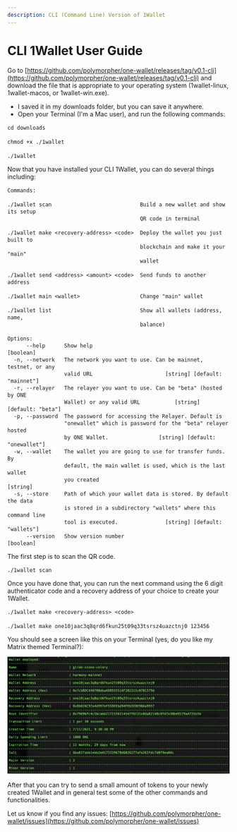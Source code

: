 ```yaml
---
description: CLI (Command Line) Version of 1Wallet
---
```


# CLI 1Wallet User Guide

Go to [https://github.com/polymorpher/one-wallet/releases/tag/v0.1-cli](https://github.com/polymorpher/one-wallet/releases/tag/v0.1-cli) and download the file that is appropriate to your operating system \(1wallet-linux, 1wallet-macos, or 1wallet-win.exe\).

* I saved it in my downloads folder, but you can save it anywhere.
* Open your Terminal \(I'm a Mac user\), and run the following commands:

```text
cd downloads

chmod +x ./1wallet

./1wallet
```

Now that you have installed your CLI 1Wallet, you can do several things including:

```text
Commands:
  
./1wallet scan                            Build a new wallet and show its setup 
                                          QR code in terminal

./1wallet make <recovery-address> <code>  Deploy the wallet you just built to 
                                          blockchain and make it your "main" 
                                          wallet

./1wallet send <address> <amount> <code>  Send funds to another address

./1wallet main <wallet>                   Change "main" wallet

./1wallet list                            Show all wallets (address, name,
                                          balance)

Options:
      --help      Show help                                           [boolean]
  -n, --network   The network you want to use. Can be mainnet, testnet, or any
                  valid URL                       [string] [default: "mainnet"]
  -r, --relayer   The relayer you want to use. Can be "beta" (hosted by ONE
                  Wallet) or any valid URL           [string] [default: "beta"]
  -p, --password  The password for accessing the Relayer. Default is
                  "onewallet" which is password for the "beta" relayer hosted
                  by ONE Wallet.                [string] [default: "onewallet"]
  -w, --wallet    The wallet you are going to use for transfer funds. By
                  default, the main wallet is used, which is the last wallet
                  you created                                          [string]
  -s, --store     Path of which your wallet data is stored. By default the data
                  is stored in a subdirectory "wallets" where this command line
                  tool is executed.               [string] [default: "wallets"]
      --version   Show version number                                 [boolean]
```

The first step is to scan the QR code.

```text
./1wallet scan
```

Once you have done that, you can run the next command using the 6 digit authenticator code and a recovery address of your choice to create your 1Wallet.

```text
./1wallet make <recovery-address> <code>

./1wallet make one10jaac3q8qrd6fkun25t09q33tsrsz4uazctnj0 123456
```

You should see a screen like this on your Terminal \(yes, do you like my Matrix themed Terminal?\):

![](../../../.gitbook/assets/image%20%2891%29.png)

After that you can try to send a small amount of tokens to your newly created 1Wallet and in general test some of the other commands and functionalities.

Let us know if you find any issues: [https://github.com/polymorpher/one-wallet/issues](https://github.com/polymorpher/one-wallet/issues)


